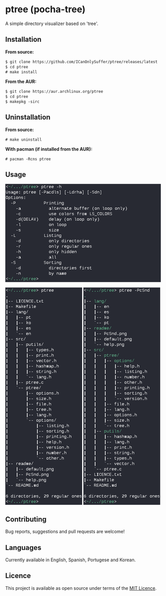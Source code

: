# ptree (pocha-tree)

A simple directory visualizer based on 'tree'.

## Installation

**From source:**

	$ git clone https://github.com/ICanOnlySuffer/ptree/releases/latest
	$ cd ptree
	# make install

**From the AUR:**

	$ git clone https://aur.archlinux.org/ptree
	$ cd ptree
	$ makepkg -sirc

## Uninstallation

**From source:**

	# make uninstall

**With pacman (if installed from the AUR):**

	# pacman -Rcns ptree

## Usage

![](./readme/help.png)

![](./readme/default.png) ![](./readme/PcSnd.png)

## Contributing

Bug reports, suggestions and pull requests are welcome!

## Languages

Currently available in English, Spanish, Portugese and Korean.

## Licence

This project is available as open source under terms of the
[MIT Licence](https://opensource.org/licenses/MIT).

